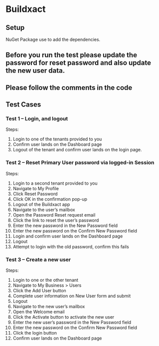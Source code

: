 # Buildxact

## Setup
NuGet Package use to add the dependencies.

## Before you run the test please update the password for reset password and also update the new user data.
## Please follow the comments in the code

## Test Cases
### Test 1 – Login, and logout
  Steps:
  1.	Login to one of the tenants provided to you
  2.	Confirm user lands on the Dashboard page
  3.	Logout of the tenant and confirm user lands on the login page.





 
### Test 2 – Reset Primary User password via logged-in Session
  Steps:
  1.	Login to a second tenant provided to you
  2.	Navigate to My Profile
  3.	Click Reset Password
  4.	Click OK in the confirmation pop-up
  5.	Logout of the Buildxact app
  6.	Navigate to the user’s mailbox
  7.	Open the Password Reset request email
  8.	Click the link to reset the user’s password
  9.	Enter the new password in the New Password field
  10.	Enter the new password on the Confirm New Password field
  11.	Login and confirm user lands on the Dashboard page
  12.	Logout
  13.	Attempt to login with the old password, confirm this fails
 
### Test 3 – Create a new user
  Steps: 
  1.	Login to one or the other tenant
  2.	Navigate to My Business > Users
  3.	Click the Add User button
  4.	Complete user information on New User form and submit
  5.	Logout
  6.	Navigate to the new user’s mailbox
  7.	Open the Welcome email
  8.	Click the Activate button to activate the new user
  9.	Enter the new user’s password in the New Password field
  10.	Enter the new password on the Confirm New Password field
  11.	Click the login button
  12.	Confirm user lands on the Dashboard page

